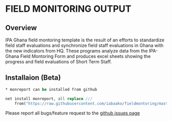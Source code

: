 # FIELD MONITORING OUTPUT

## Overview

IPA Ghana field montoring template is the result of an efforts to standardize field staff evaluations and synchronize field staff evaluations in Ghana with the new indicators from HQ. These programs analyze data from the IPA-Ghana Field Montoring Form and produces excel sheets showing the progress and field evaluations of Short Term Staff. 


## Installaion (Beta)

```stata
* monreport can be installed from github

net install monreport, all replace ///
	from("https://raw.githubusercontent.com/iabaako/fieldmontoring/master/ado")
```

Please report all bugs/feature request to the [github issues page](https://github.com/PovertyAction/high-frequency-checks/issues)